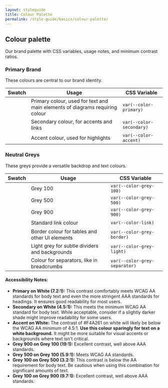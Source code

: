 ```yaml
---
layout: styleguide
title: Colour Palette
permalink: /style-guide/basics/colour-palette/
---
```


## Colour palette

Our brand palette with CSS variables, usage notes, and minimum contrast ratios.

### Primary Brand

These colours are central to our brand identity.

<table class="responsive-table">
  <thead>
    <tr>
      <th>Swatch</th>
      <th>Usage</th>
      <th>CSS Variable</th>
    </tr>
  </thead>
  <tbody>
    <tr>
      <td style="width: 50px; height: 30px; background-color: var(--color-primary);"></td>
      <td>Primary colour, used for text and main elements of diagrams requiring colour</td>
      <td><code>var(--color-primary)</code></td>
    </tr>
    <tr>
      <td style="width: 50px; height: 30px; background-color: var(--color-secondary);"></td>
      <td>Secondary colour, for accents and links</td>
      <td><code>var(--color-secondary)</code></td>
    </tr>
    <tr>
      <td style="width: 50px; height: 30px; background-color: var(--color-accent);"></td>
      <td>Accent colour, used for highlights</td>
      <td><code>var(--color-accent)</code></td>
    </tr>
  </tbody>
</table>

### Neutral Greys

These greys provide a versatile backdrop and text colours.

<table class="responsive-table">
  <thead>
    <tr>
      <th>Swatch</th>
      <th>Usage</th>
      <th>CSS Variable</th>
    </tr>
  </thead>
  <tbody>
    <tr>
      <td style="width: 50px; height: 30px; background-color: var(--color-grey-100);"></td>
      <td>Grey 100</td>
      <td><code>var(--color-grey-100)</code></td>
    </tr>
    <tr>
      <td style="width: 50px; height: 30px; background-color: var(--color-grey-500);"></td>
      <td>Grey 500</td>
      <td><code>var(--color-grey-500)</code></td>
    </tr>
    <tr>
      <td style="width: 50px; height: 30px; background-color: var(--color-grey-900);"></td>
      <td>Grey 900</td>
      <td><code>var(--color-grey-900)</code></td>
    </tr>
    <tr>
      <td style="width: 50px; height: 30px; background-color: var(--color-link);"></td>
      <td>Standard link colour</td>
      <td><code>var(--color-link)</code></td>
    </tr>
    <tr>
      <td style="width: 50px; height: 30px; background-color: var(--color-grey-border);"></td>
      <td>Border colour for tables and other UI elements</td>
      <td><code>var(--color-grey-border)</code></td>
    </tr>
    <tr>
      <td style="width: 50px; height: 30px; background-color: var(--color-grey-light);"></td>
      <td>Light grey for subtle dividers and backgrounds</td>
      <td><code>var(--color-grey-light)</code></td>
    </tr>
    <tr>
      <td style="width: 50px; height: 30px; background-color: var(--color-grey-separator);"></td>
      <td>Colour for separators, like in breadcrumbs</td>
      <td><code>var(--color-grey-separator)</code></td>
    </tr>
  </tbody>
</table>

#### Accessibility Notes:

* **Primary on White (7.2:1):** This contrast comfortably meets WCAG AA standards for body text and even the more stringent AAA standards for headings. It ensures good readability for most users.
* **Secondary on White (4.5:1):** This meets the minimum WCAG AA standard for body text. While acceptable, consider if a slightly darker shade might improve readability for some users.
* **Accent on White:** The contrast of \#F4A261 on white will likely be below the WCAG AA minimum of 4.5:1. **Use this colour sparingly for text on a white background.** It might be more suitable for visual accents or backgrounds where text isn't critical.
* **Grey 900 on Grey 100 (19:1):** Excellent contrast, well above AAA standards.
* **Grey 500 on Grey 100 (5.9:1):** Meets WCAG AA standards.
* **Grey 100 on Grey 500 (3.2:1):** This contrast is below the AA requirement for body text. Be cautious when using this combination for significant amounts of text.
* **Grey 100 on Grey 900 (9.7:1):** Excellent contrast, well above AAA standards.

